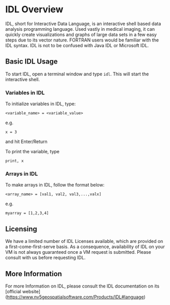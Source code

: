 # IDL Overview

IDL, short for Interactive Data Language, is an interactive shell based data analysis programming language. Used vastly in medical imaging, it can quickly create visualizations and graphs 
of large data sets in a few easy steps due to its vector nature. FORTRAN users would be familiar with the IDL syntax. IDL is not to be confused with
Java IDL or Microsoft IDL. 

## Basic IDL Usage

To start IDL, open a terminal window and type ```idl```. This will start the interactive shell. 

### Variables in IDL

To initialize variables in IDL, type:

	<variable_name> = <variable_value>
e.g. 

	x = 3

and hit Enter/Return

To print the variable, type 

	print, x

### Arrays in IDL

To make arrays in IDL, follow the format below:

	<array_name> = [val1, val2, val3,...,valx]

e.g. 

	myarray = [1,2,3,4]

## Licensing

We have a limited number of IDL Licenses available, which are provided on a first-come-first-serve basis. 
As a consequence, availability of IDL on your VM is not always guaranteed once a VM request is submitted.
Please consult with us before requesting IDL. 

## More Information

For more Information on IDL, please consult the IDL documentation on its [official website] (https://www.nv5geospatialsoftware.com/Products/IDL#language)

